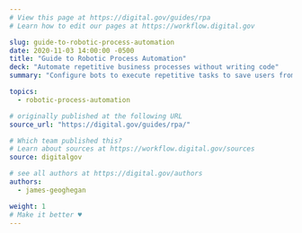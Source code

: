 ```yaml
---
# View this page at https://digital.gov/guides/rpa
# Learn how to edit our pages at https://workflow.digital.gov

slug: guide-to-robotic-process-automation
date: 2020-11-03 14:00:00 -0500
title: "Guide to Robotic Process Automation"
deck: "Automate repetitive business processes without writing code"
summary: "Configure bots to execute repetitive tasks to save users from performing mundane tasks repeatedly for the same process."

topics:
  - robotic-process-automation

# originally published at the following URL
source_url: "https://digital.gov/guides/rpa/"

# Which team published this?
# Learn about sources at https://workflow.digital.gov/sources
source: digitalgov

# see all authors at https://digital.gov/authors
authors:
  - james-geoghegan

weight: 1
# Make it better ♥
---
```

